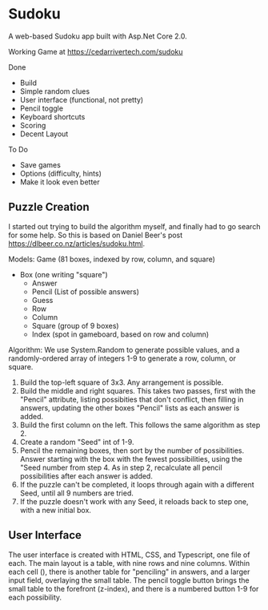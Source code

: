 # Sudoku

A web-based Sudoku app built with Asp.Net Core 2.0.

Working Game at https://cedarrivertech.com/sudoku

Done
* Build
* Simple random clues
* User interface (functional, not pretty)
* Pencil toggle
* Keyboard shortcuts
* Scoring
* Decent Layout

To Do
* Save games
* Options (difficulty, hints)
* Make it look even better

## Puzzle Creation

I started out trying to build the algorithm myself, and finally had to go search for some help. So this is based on Daniel Beer's post https://dlbeer.co.nz/articles/sudoku.html.

Models:
Game (81 boxes, indexed by row, column, and square)
* Box (one writing "square")
  * Answer
  * Pencil (List<int> of possible answers)
  * Guess
  * Row
  * Column
  * Square (group of 9 boxes)
  * Index (spot in gameboard, based on row and column)
    
Algorithm:
  We use System.Random to generate possible values, and a randomly-ordered array of integers 1-9 to generate a row, column, or square.
  1. Build the top-left square of 3x3. Any arrangement is possible.
  2. Build the middle and right squares. This takes two passes, first with the "Pencil" attribute, listing possibities that don't conflict, then filling in answers, updating the other boxes "Pencil" lists as each answer is added.
  3. Build the first column on the left. This follows the same algorithm as step 2.
  4. Create a random "Seed" int of 1-9.
  5. Pencil the remaining boxes, then sort by the number of possibilities. Answer starting with the box with the fewest possibilities, using the "Seed number from step 4. As in step 2, recalculate all pencil possibilities after each answer is added.
  6. If the puzzle can't be completed, it loops through again with a different Seed, until all 9 numbers are tried.
  7. If the puzzle doesn't work with any Seed, it reloads back to step one, with a new initial box.
  
## User Interface

The user interface is created with HTML, CSS, and Typescript, one file of each. The main layout is a table, with nine rows and nine columns. Within each cell (<td>), there is another table for "penciling" in answers, and a larger input field, overlaying the small table. The pencil toggle button brings the small table to the forefront (z-index), and there is a numbered button 1-9 for each possibility.
